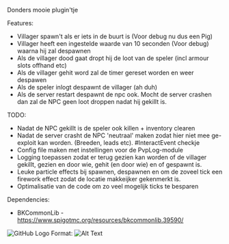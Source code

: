Donders mooie plugin'tje

Features:
- Villager spawn't als er iets in de buurt is (Voor debug nu dus een Pig)
- Villager heeft een ingestelde waarde van 10 seconden (Voor debug) waarna hij zal despawnen
- Als de villager dood gaat dropt hij de loot van de speler (incl armour slots offhand etc) 
- Als de villager gehit word zal de timer gereset worden en weer despawen
- Als de speler inlogt despawnt de villager (ah duh)
- Als de server restart despawnt de npc ook. Mocht de server crashen dan zal de NPC geen loot droppen nadat hij gekillt is.

TODO: 
- Nadat de NPC gekillt is de speler ook killen + inventory clearen
- Nadat de server crasht de NPC 'neutraal' maken zodat hier niet mee ge-exploit kan worden. (Breeden, leads etc). #InteractEvent checkje
- Config file maken met instellingen voor de PvpLog-module
- Logging toepassen zodat er terug gezien kan worden of de villager gekillt, gezien en door wie, gehit (en door wie) en of gespawnt is.
- Leuke particle effects bij spawnen, despawnen en om de zoveel tick een firework effect zodat de locatie makkeijker gekenmerkt is.
- Optimalisatie van de code om zo veel mogelijk ticks te besparen

Dependencies:
- BKCommonLib - https://www.spigotmc.org/resources/bkcommonlib.39590/

![GitHub Logo](/images/logo.png)
Format: ![Alt Text](url)
